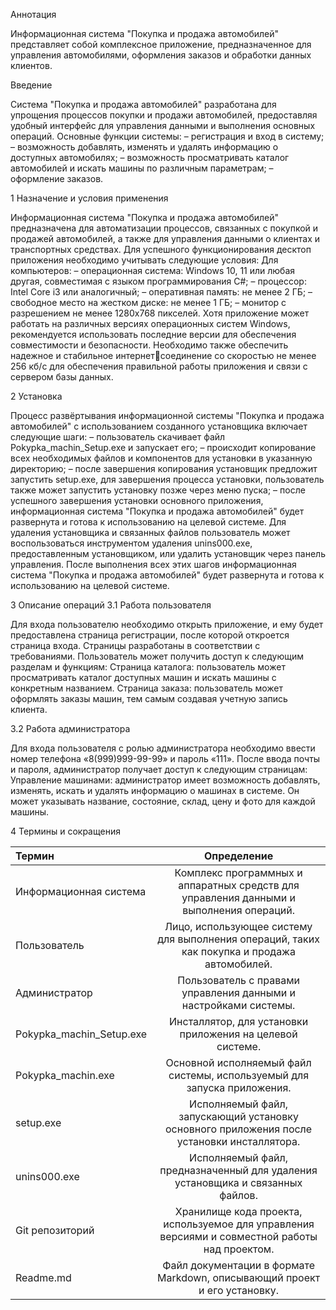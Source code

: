 Аннотация

Информационная система "Покупка и продажа автомобилей" представляет собой комплексное приложение, предназначенное для управления автомобилями, оформления заказов и обработки данных клиентов.

Введение 

Система "Покупка и продажа автомобилей" разработана для упрощения процессов покупки и продажи автомобилей, предоставляя удобный интерфейс для управления данными и выполнения основных операций.
Основные функции системы:
–	регистрация и вход в систему;
–	возможность добавлять, изменять и удалять информацию о доступных автомобилях;
–	возможность просматривать каталог автомобилей и искать машины по различным параметрам;
–	оформление заказов.

1 Назначение и условия применения

Информационная система "Покупка и продажа автомобилей" предназначена для автоматизации процессов, связанных с покупкой и продажей автомобилей, а также для управления данными о клиентах и транспортных средствах.
Для успешного функционирования десктоп приложения необходимо 
учитывать следующие условия:
Для компьютеров:
– операционная система: Windows 10, 11 или любая другая, 
совместимая с языком программирования C#;
– процессор: Intel Core i3 или аналогичный;
– оперативная память: не менее 2 ГБ;
– свободное место на жестком диске: не менее 1 ГБ;
– монитор с разрешением не менее 1280x768 пикселей.
Хотя приложение может работать на различных версиях операционных систем Windows, рекомендуется использовать последние версии для обеспечения совместимости и безопасности.
Необходимо также обеспечить надежное и стабильное интернетсоединение со скоростью не менее 256 кб/с для обеспечения правильной работы приложения и связи с сервером базы данных.

2 Установка

Процесс развёртывания информационной системы "Покупка и продажа автомобилей" с использованием созданного установщика включает следующие шаги:
–	пользователь скачивает файл Pokypka_machin_Setup.exe и запускает его;
–	происходит копирование всех необходимых файлов и компонентов для установки в указанную директорию;
–	после завершения копирования установщик предложит запустить setup.exe, для завершения процесса установки, пользователь также может запустить установку позже через меню пуска;
–	после успешного завершения установки основного приложения, информационная система "Покупка и продажа автомобилей" будет развернута и готова к использованию на целевой системе.
Для удаления установщика и связанных файлов пользователь может воспользоваться инструментом удаления unins000.exe, предоставленным установщиком, или удалить установщик через панель управления.
После выполнения всех этих шагов информационная система "Покупка и продажа автомобилей" будет развернута и готова к использованию на целевой системе.

3 Описание операций
3.1 Работа пользователя

Для входа пользователю необходимо открыть приложение, и ему будет предоставлена страница регистрации, после которой откроется страница входа. Страницы разработаны в соответствии с требованиями.
Пользователь может получить доступ к следующим разделам и функциям:
Страница каталога: пользователь может просматривать каталог доступных машин и искать машины с конкретным названием.
Страница заказа: пользователь может оформлять заказы машин, тем самым создавая учетную запись клиента.

3.2 Работа администратора

Для входа пользователя с ролью администратора необходимо ввести номер телефона «8(999)999-99-99» и пароль «111».
После ввода почты и пароля, администратор получает доступ к следующим страницам:
Управление машинами: администратор имеет возможность добавлять, изменять, искать и удалять информацию о машинах в системе. Он может указывать название, состояние, склад, цену и фото для каждой машины.

4 Термины и сокращения

Термин	| Определение
:-----------|:-----------------------------------------------------------------------------------------------------------------:
Информационная система |	Комплекс программных и аппаратных средств для управления данными и выполнения операций.
Пользователь	| Лицо, использующее систему для выполнения операций, таких как покупка и продажа автомобилей.
Администратор	| Пользователь с правами управления данными и настройками системы.
Pokypka_machin_Setup.exe |	Инсталлятор, для установки приложения на целевой системе.
Pokypka_machin.exe |	Основной исполняемый файл системы, используемый для запуска приложения.
setup.exe	| Исполняемый файл, запускающий установку основного приложения после установки инсталлятора.
unins000.exe |	Исполняемый файл, предназначенный для удаления установщика и связанных файлов.
Git репозиторий |	Хранилище кода проекта, используемое для управления версиями и совместной работы над проектом.
Readme.md	| Файл документации в формате Markdown, описывающий проект и его установку.
